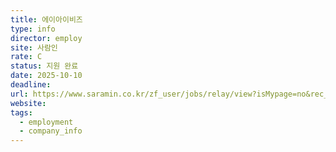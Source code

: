 ```yaml
---
title: 에이아이비즈
type: info
director: employ
site: 사람인
rate: C
status: 지원 완료
date: 2025-10-10
deadline:
url: https://www.saramin.co.kr/zf_user/jobs/relay/view?isMypage=no&rec_idx=51969101&recommend_ids=eJxN0LsRwzAMA9Bp0hP8gnUGyf5bRLZ8ost3IEidAl2p8B8hn%2FoG2EG3w05rkUXbLDfXRd1cYfmkHqYvXsIMsxPXKjxktg49xHi6jCjp06UhZdKMVRtWrzt5VpHs%2Bxm7G6GmnFUCU8zdcFQNlV2vYT6fgz9T2kAt&view_type=search&searchword=%EB%B0%B1%EC%97%94%EB%93%9C&searchType=search&gz=1&t_ref_content=keyword_up&t_ref=search&relayNonce=43fdda2a94ecfd303604&paid_fl=n&search_uuid=5057cb2a-70f9-441c-8351-6fb90d70f24b&immediately_apply_layer_open=n#seq=0
website:
tags:
  - employment
  - company_info
---
```







